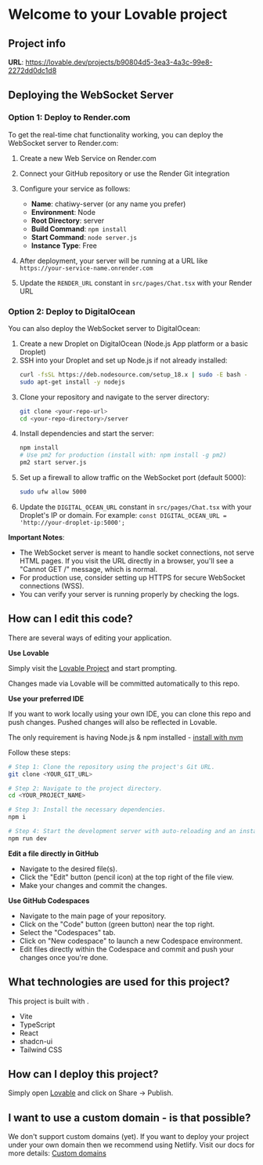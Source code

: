 
# Welcome to your Lovable project

## Project info

**URL**: https://lovable.dev/projects/b90804d5-3ea3-4a3c-99e8-2272dd0dc1d8

## Deploying the WebSocket Server

### Option 1: Deploy to Render.com

To get the real-time chat functionality working, you can deploy the WebSocket server to Render.com:

1. Create a new Web Service on Render.com
2. Connect your GitHub repository or use the Render Git integration
3. Configure your service as follows:
   - **Name**: chatiwy-server (or any name you prefer)
   - **Environment**: Node
   - **Root Directory**: server
   - **Build Command**: `npm install`
   - **Start Command**: `node server.js`
   - **Instance Type**: Free

4. After deployment, your server will be running at a URL like `https://your-service-name.onrender.com`
5. Update the `RENDER_URL` constant in `src/pages/Chat.tsx` with your Render URL

### Option 2: Deploy to DigitalOcean

You can also deploy the WebSocket server to DigitalOcean:

1. Create a new Droplet on DigitalOcean (Node.js App platform or a basic Droplet)
2. SSH into your Droplet and set up Node.js if not already installed:
   ```bash
   curl -fsSL https://deb.nodesource.com/setup_18.x | sudo -E bash -
   sudo apt-get install -y nodejs
   ```
3. Clone your repository and navigate to the server directory:
   ```bash
   git clone <your-repo-url>
   cd <your-repo-directory>/server
   ```
4. Install dependencies and start the server:
   ```bash
   npm install
   # Use pm2 for production (install with: npm install -g pm2)
   pm2 start server.js
   ```
5. Set up a firewall to allow traffic on the WebSocket port (default 5000):
   ```bash
   sudo ufw allow 5000
   ```
6. Update the `DIGITAL_OCEAN_URL` constant in `src/pages/Chat.tsx` with your Droplet's IP or domain.
   For example: `const DIGITAL_OCEAN_URL = 'http://your-droplet-ip:5000';`

**Important Notes**:
- The WebSocket server is meant to handle socket connections, not serve HTML pages. If you visit the URL directly in a browser, you'll see a "Cannot GET /" message, which is normal.
- For production use, consider setting up HTTPS for secure WebSocket connections (WSS).
- You can verify your server is running properly by checking the logs.

## How can I edit this code?

There are several ways of editing your application.

**Use Lovable**

Simply visit the [Lovable Project](https://lovable.dev/projects/b90804d5-3ea3-4a3c-99e8-2272dd0dc1d8) and start prompting.

Changes made via Lovable will be committed automatically to this repo.

**Use your preferred IDE**

If you want to work locally using your own IDE, you can clone this repo and push changes. Pushed changes will also be reflected in Lovable.

The only requirement is having Node.js & npm installed - [install with nvm](https://github.com/nvm-sh/nvm#installing-and-updating)

Follow these steps:

```sh
# Step 1: Clone the repository using the project's Git URL.
git clone <YOUR_GIT_URL>

# Step 2: Navigate to the project directory.
cd <YOUR_PROJECT_NAME>

# Step 3: Install the necessary dependencies.
npm i

# Step 4: Start the development server with auto-reloading and an instant preview.
npm run dev
```

**Edit a file directly in GitHub**

- Navigate to the desired file(s).
- Click the "Edit" button (pencil icon) at the top right of the file view.
- Make your changes and commit the changes.

**Use GitHub Codespaces**

- Navigate to the main page of your repository.
- Click on the "Code" button (green button) near the top right.
- Select the "Codespaces" tab.
- Click on "New codespace" to launch a new Codespace environment.
- Edit files directly within the Codespace and commit and push your changes once you're done.

## What technologies are used for this project?

This project is built with .

- Vite
- TypeScript
- React
- shadcn-ui
- Tailwind CSS

## How can I deploy this project?

Simply open [Lovable](https://lovable.dev/projects/b90804d5-3ea3-4a3c-99e8-2272dd0dc1d8) and click on Share -> Publish.

## I want to use a custom domain - is that possible?

We don't support custom domains (yet). If you want to deploy your project under your own domain then we recommend using Netlify. Visit our docs for more details: [Custom domains](https://docs.lovable.dev/tips-tricks/custom-domain/)

